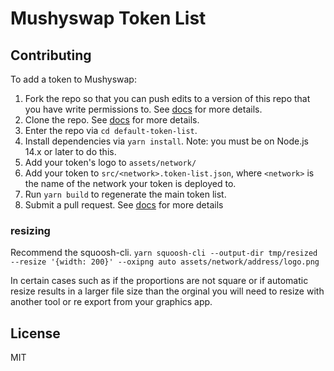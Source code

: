 # Mushyswap Token List

## Contributing

To add a token to Mushyswap:

1. Fork the repo so that you can push edits to a version of this repo that you have write permissions to. See [docs](https://docs.github.com/en/get-started/quickstart/fork-a-repo) for more details.
2. Clone the repo. See [docs](https://docs.github.com/en/repositories/creating-and-managing-repositories/cloning-a-repository) for more details.
3. Enter the repo via `cd default-token-list`.
4. Install dependencies via `yarn install`. Note: you must be on Node.js 14.x or later to do this.
5. Add your token's logo to `assets/network/`
6. Add your token to `src/<network>.token-list.json`, where `<network>` is the name of the network your token is deployed to.
7. Run `yarn build` to regenerate the main token list.
8. Submit a pull request. See [docs](https://docs.github.com/en/pull-requests/collaborating-with-pull-requests/proposing-changes-to-your-work-with-pull-requests/creating-a-pull-request-from-a-fork) for more details

### resizing

Recommend the squoosh-cli.
`yarn squoosh-cli --output-dir tmp/resized --resize '{width: 200}' --oxipng auto assets/network/address/logo.png`

In certain cases such as if the proportions are not square or if automatic resize results in a larger file size than the orginal you will need to resize with another tool or re export from your graphics app.

## License

MIT
